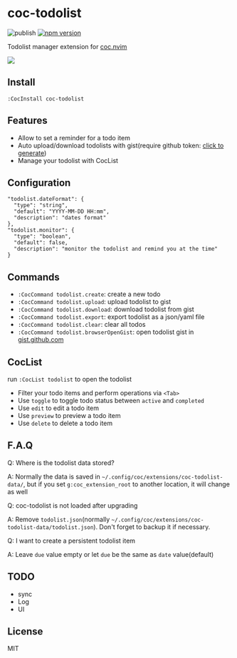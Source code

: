 # coc-todolist

![publish](https://github.com/voldikss/coc-todolist/workflows/publish/badge.svg)
[![npm version](https://badge.fury.io/js/coc-todolist.svg)](https://badge.fury.io/js/coc-todolist)

Todolist manager extension for [coc.nvim](https://github.com/neoclide/coc.nvim)

![](https://user-images.githubusercontent.com/20282795/61593014-d1be3780-ac0c-11e9-96cc-e3b787a27f46.png)

## Install

```
:CocInstall coc-todolist
```

## Features

- Allow to set a reminder for a todo item
- Auto upload/download todolists with gist(require github token: [click to generate](https://github.com/settings/tokens/new?scopes=gist&description=coc-todolist%20gist))
- Manage your todolist with CocList

## Configuration

```jsonc
"todolist.dateFormat": {
  "type": "string",
  "default": "YYYY-MM-DD HH:mm",
  "description": "dates format"
},
"todolist.monitor": {
  "type": "boolean",
  "default": false,
  "description": "monitor the todolist and remind you at the time"
}
```

## Commands

- `:CocCommand todolist.create`: create a new todo
- `:CocCommand todolist.upload`: upload todolist to gist
- `:CocCommand todolist.download`: download todolist from gist
- `:CocCommand todolist.export`: export todolist as a json/yaml file
- `:CocCommand todolist.clear`: clear all todos
- `:CocCommand todolist.browserOpenGist`: open todolist gist in [gist.github.com](https://gist.github.com/)

## CocList

run `:CocList todolist` to open the todolist

- Filter your todo items and perform operations via `<Tab>`
- Use `toggle` to toggle todo status between `active` and `completed`
- Use `edit` to edit a todo item
- Use `preview` to preview a todo item
- Use `delete` to delete a todo item

## F.A.Q

Q: Where is the todolist data stored?

A: Normally the data is saved in `~/.config/coc/extensions/coc-todolist-data/`,
but if you set `g:coc_extension_root` to another location, it will change as
well

Q: coc-todolist is not loaded after upgrading

A: Remove `todolist.json`(normally
`~/.config/coc/extensions/coc-todolist-data/todolist.json`). Don't forget to
backup it if necessary.

Q: I want to create a persistent todolist item

A: Leave `due` value empty or let `due` be the same as `date` value(default)

## TODO

- sync
- Log
- UI

## License

MIT
